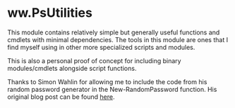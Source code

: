 # ww.PsUtilities
This module contains relatively simple but generally useful functions and cmdlets with minimal dependencies. The tools in this module are ones that I find myself using in other more specialized scripts and modules.

This is also a personal proof of concept for including binary modules/cmdlets alongside script functions.

Thanks to Simon Wahlin for allowing me to include the code from his random password generator in the New-RandomPassword function. His original blog post can be found [here](https://blog.simonw.se/powershell-generating-random-password-for-active-directory/).